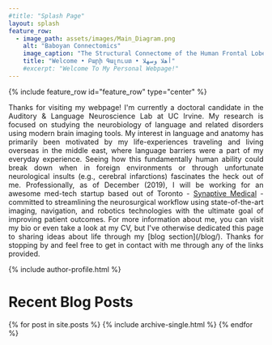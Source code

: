 ```yaml
---
#title: "Splash Page"
layout: splash
feature_row:
  - image_path: assets/images/Main_Diagram.png
    alt: "Baboyan Connectomics"
    image_caption: "The Structural Connectome of the Human Frontal Lobe. <br> (Data Courtesy of the [Aphasia Lab, @ USC](https://web.asph.sc.edu/aphasia/))"
    title: "Welcome • Բարի Գալուստ • أهلا وسهلا"
    #excerpt: "Welcome To My Personal Webpage!"
---
```

{% include feature_row id="feature_row" type="center" %}

<!-- <style> .indented { padding-left: 35pt; padding-right: 35pt; } </style> -->
<div style="text-align:justify">
<!-- <div class="indented"> -->
<p>
Thanks for visiting my webpage! I'm currently a doctoral candidate in the Auditory & Language Neuroscience Lab at UC Irvine. My research is focused on studying the neurobiology of language and related disorders using modern brain imaging tools. My interest in language and anatomy has primarily been motivated by my life-experiences traveling and living overseas in the middle east, where language barriers were a part of my everyday experience. Seeing how this fundamentally human ability could break down when in foreign environments or through unfortunate neurological insults (e.g., cerebral infarctions) fascinates the heck out of me. Professionally, as of December (2019), I will be working for an awesome med-tech startup based out of Toronto - <a href="https://www.synaptivemedical.com/" target="_blank"> Synaptive Medical</a> - committed to streamlining the neurosurgical workflow using state-of-the-art imaging, navigation, and robotics technologies with the ultimate goal of improving patient outcomes. For more information about me, you can visit my bio or even take a look at my CV, but I've otherwise dedicated this page to sharing ideas about life through my [blog section](/blog/). Thanks for stopping by and feel free to get in contact with me through any of the links provided.
</p>
</div>
{% include author-profile.html %}

<br>

<div style="text-align:left">
<H1> Recent Blog Posts </H1>

<!-- {% include feature_row id="Blog_intro" type="center" %} -->

{% for post in site.posts %}
    {% include archive-single.html %}
{% endfor %}

</div>
